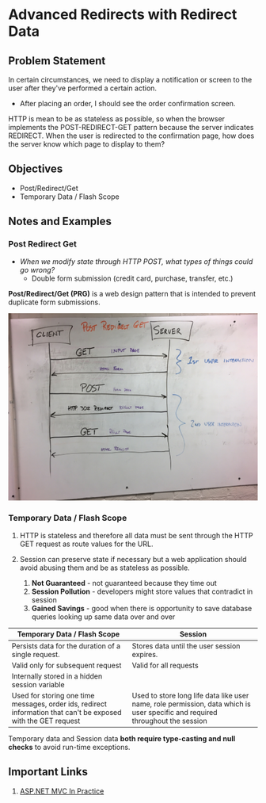 # Advanced Redirects with Redirect Data

## Problem Statement

In certain circumstances, we need to display a notification or screen to the user after they've performed a certain action.

- After placing an order, I should see the order confirmation screen.

HTTP is mean to be as stateless as possible, so when the browser implements the POST-REDIRECT-GET pattern because the server indicates REDIRECT. When the user is redirected to the 
confirmation page, how does the server know which page to display to them?

## Objectives

- Post/Redirect/Get
- Temporary Data / Flash Scope

## Notes and Examples

### **Post Redirect Get**

- *When we modify state through HTTP POST, what types of things could go wrong?*
    - Double form submission (credit card, purchase, transfer, etc.)

<div class="definition note">

**Post/Redirect/Get (PRG)** is a web design pattern that is intended to prevent duplicate form submissions.</div>

![PRG](resources/Post-Redirect-Get.jpg)

### Temporary Data / Flash Scope

1. HTTP is stateless and therefore all data must be sent through the HTTP GET request as route values for the URL.

2. Session can preserve state if necessary but a web application should avoid abusing them and be as stateless as possible.
    1. **Not Guaranteed** - not guaranteed because they time out
    2. **Session Pollution** - developers might store values that contradict in session
    3. **Gained Savings** - good when there is opportunity to save database queries looking up same data over and over

| Temporary Data / Flash Scope | Session |
|------------------------------|---------|
| Persists data for the duration of a single request. | Stores data until the user session expires. |
| Valid only for subsequent request | Valid for all requests |
| Internally stored in a hidden session variable | |
| Used for storing one time messages, order ids, redirect information that can't be exposed with the GET request | Used to store long life data like user name, role permission, data which is user specific and required throughout the session |

<div class="caution note">

Temporary data and Session data <strong>both require type-casting and null checks</strong> to avoid run-time exceptions.</div>

## Important Links

1. [ASP.NET MVC In Practice](https://www.exceptionnotfound.net/mvc-in-practice-tempdata/)